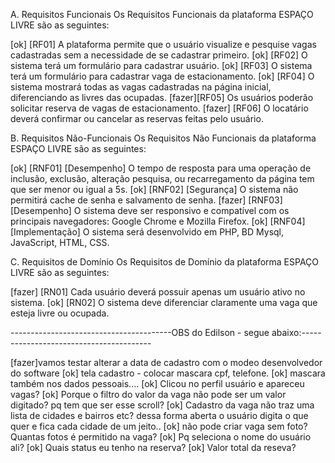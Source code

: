 A. Requisitos Funcionais Os Requisitos Funcionais da plataforma ESPAÇO LIVRE são as seguintes:

[ok] [RF01] A plataforma permite que o usuário visualize e pesquise vagas cadastradas sem a necessidade de se cadastrar primeiro.
[ok] [RF02] O sistema terá um formulário para cadastrar usuário.
[ok] [RF03] O sistema terá um formulário para cadastrar vaga de estacionamento.
[ok] [RF04] O sistema mostrará todas as vagas cadastradas na página inicial, diferenciando as livres das ocupadas.
[fazer][RF05] Os usuários poderão solicitar reserva de vagas de estacionamento.
[fazer] [RF06] O locatário deverá confirmar ou cancelar as reservas feitas pelo usuário.

B. Requisitos Não-Funcionais Os Requisitos Não Funcionais da plataforma ESPAÇO LIVRE são as seguintes:

[ok] [RNF01] [Desempenho] O tempo de resposta para uma operação de inclusão, exclusão, alteração pesquisa, ou recarregamento da página tem que ser menor ou igual a 5s.
[ok] [RNF02] [Segurança] O sistema não permitirá cache de senha e salvamento de senha.
[fazer] [RNF03] [Desempenho] O sistema deve ser responsivo e compatível com os principais navegadores: Google Chrome e  Mozilla Firefox.
[ok] [RNF04] [Implementação] O sistema será desenvolvido em PHP, BD Mysql, JavaScript, HTML, CSS.

C. Requisitos de Domínio Os Requisitos de Domínio da plataforma ESPAÇO LIVRE são as seguintes:

[fazer] [RN01] Cada usuário deverá possuir apenas um usuário ativo no sistema.
[ok] [RN02] O sistema deve diferenciar claramente uma vaga que esteja livre ou ocupada.


----------------------------------------OBS do Edilson - segue abaixo:----------------------------------------

[fazer]vamos testar alterar a data de cadastro com o modeo desenvolvedor do software
[ok] tela cadastro - colocar mascara cpf, telefone.
[ok] mascara também nos dados pessoais....
[ok] Clicou no perfil usuário e apareceu vagas?
[ok] Porque o filtro do valor da vaga não pode ser um valor digitado? pq tem que ser esse scroll?
[ok] Cadastro da vaga não traz uma lista de cidades e bairros etc? dessa forma aberta o usuário digita o que quer e fica cada cidade de um jeito..
[ok] não pode criar vaga sem foto? Quantas fotos é permitido na vaga?
[ok] Pq seleciona o nome do usuário ali?
[ok] Quais status eu tenho na reserva?
[ok] Valor total da reseva?
